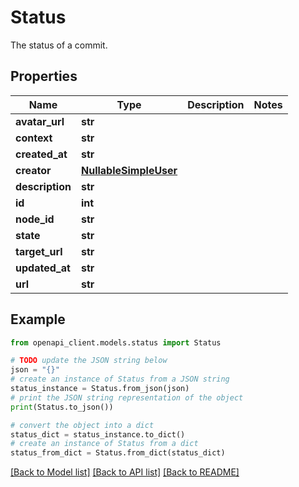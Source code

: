 # Status

The status of a commit.

## Properties

Name | Type | Description | Notes
------------ | ------------- | ------------- | -------------
**avatar_url** | **str** |  | 
**context** | **str** |  | 
**created_at** | **str** |  | 
**creator** | [**NullableSimpleUser**](NullableSimpleUser.md) |  | 
**description** | **str** |  | 
**id** | **int** |  | 
**node_id** | **str** |  | 
**state** | **str** |  | 
**target_url** | **str** |  | 
**updated_at** | **str** |  | 
**url** | **str** |  | 

## Example

```python
from openapi_client.models.status import Status

# TODO update the JSON string below
json = "{}"
# create an instance of Status from a JSON string
status_instance = Status.from_json(json)
# print the JSON string representation of the object
print(Status.to_json())

# convert the object into a dict
status_dict = status_instance.to_dict()
# create an instance of Status from a dict
status_from_dict = Status.from_dict(status_dict)
```
[[Back to Model list]](../README.md#documentation-for-models) [[Back to API list]](../README.md#documentation-for-api-endpoints) [[Back to README]](../README.md)


